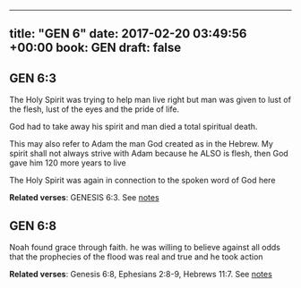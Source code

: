 
---
title: "GEN 6"
date: 2017-02-20 03:49:56 +00:00
book: GEN
draft: false
---

## GEN 6:3

The Holy Spirit was trying to help man live right but man was given to lust of the flesh, lust of the eyes and the pride of life.

God had to take away his spirit and man died a total spiritual death.

This may also refer to Adam the man God created as in the Hebrew. My spirit shall not always strive with Adam because he ALSO is flesh, then God gave him 120 more years to live

The Holy Spirit was again in connection to the spoken word of God here

**Related verses**: GENESIS 6:3. See [notes](https://my.bible.com/notes/2574519133950174020)


## GEN 6:8

Noah found grace through faith. he was willing to believe against all odds that the prophecies of the flood was real and true and he took action

**Related verses**: Genesis 6:8, Ephesians 2:8-9, Hebrews 11:7. See [notes](https://my.bible.com/notes/3538725977520333707)

